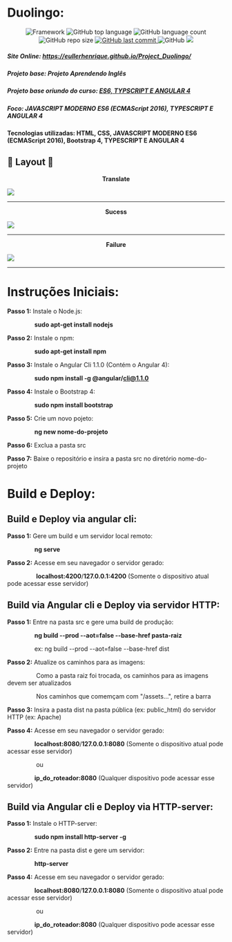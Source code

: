 


# Duolingo: 

<p align="center">
 
 <img alt="Framework" src="https://img.shields.io/static/v1?label=Angular&message=framework&color=blue&style=plastic&logo=ANGULAR">
 
  <img alt="GitHub top language" src="https://img.shields.io/github/languages/top/EullerHenrique/Project_Duolingo">
  
 <img alt="GitHub language count" src="https://img.shields.io/github/languages/count/EullerHenrique/Project_Duolingo">
  
<img alt="GitHub repo size" src="https://img.shields.io/github/repo-size/EullerHenrique/Project_Duolingo">

  <a href="https://github.com/EullerHenrique/Project_Duolingo/commits/master">
    <img alt="GitHub last commit" src="https://img.shields.io/github/last-commit/EullerHenrique/Project_Duolingo">
  </a>
  
<img alt="GitHub" src="https://img.shields.io/github/license/EullerHenrique/Project_Duolingo">

<img src="http://img.shields.io/static/v1?label=status&message=concluded&color=GREEN&style=plastic"/>
 
</p>

##### Site Online: https://eullerhenrique.github.io/Project_Duolingo/

##### Projeto base: Projeto Aprendendo Inglês 

##### Projeto base oriundo do curso: [ES6, TYPSCRIPT E ANGULAR 4](https://www.udemy.com/course/curso-de-desenvolvimento-web-com-es6-typescript-e-angular-4/) 

##### Foco: JAVASCRIPT MODERNO ES6 (ECMAScript 2016), TYPESCRIPT E ANGULAR 4

####  Tecnologias utilizadas: HTML, CSS,  JAVASCRIPT MODERNO ES6 (ECMAScript 2016), Bootstrap 4, TYPESCRIPT E ANGULAR 4


## 🎨 Layout 🎨  

<p align="center"> <strong> Translate </strong> </p>

<img src="https://user-images.githubusercontent.com/48317736/88221001-31915900-cc3a-11ea-9451-98f1bd3bad54.png">

---

<p align="center"> <strong> Sucess </strong> </p>

<img src="https://user-images.githubusercontent.com/48317736/88221211-82a14d00-cc3a-11ea-94c8-44fb1ef1e68b.png"><br>

---

<p align="center"> <strong> Failure </strong> </p></p>

<img src="https://user-images.githubusercontent.com/48317736/88221050-453cbf80-cc3a-11ea-81e5-93eab7dd18a8.png"><br>

---

#  Instruções Iniciais:   

  **Passo 1:** Instale o Node.js:    

  &nbsp;&nbsp;&nbsp;&nbsp;&nbsp;&nbsp;&nbsp;&nbsp;&nbsp;&nbsp;&nbsp;&nbsp;&nbsp;&nbsp;&nbsp;&nbsp;**sudo apt-get install nodejs**    

  **Passo 2:** Instale o npm:    

  &nbsp;&nbsp;&nbsp;&nbsp;&nbsp;&nbsp;&nbsp;&nbsp;&nbsp;&nbsp;&nbsp;&nbsp;&nbsp;&nbsp;&nbsp;&nbsp;**sudo apt-get install npm**  

  **Passo 3:** Instale o Angular Cli 1.1.0 (Contém o Angular 4):

  &nbsp;&nbsp;&nbsp;&nbsp;&nbsp;&nbsp;&nbsp;&nbsp;&nbsp;&nbsp;&nbsp;&nbsp;&nbsp;&nbsp;&nbsp;&nbsp;**sudo npm install -g @angular/cli@1.1.0**      

  **Passo 4:** Instale o Bootstrap 4:   

  &nbsp;&nbsp;&nbsp;&nbsp;&nbsp;&nbsp;&nbsp;&nbsp;&nbsp;&nbsp;&nbsp;&nbsp;&nbsp;&nbsp;&nbsp;&nbsp;**sudo npm install bootstrap**    

  **Passo 5:** Crie um novo pojeto:  

  &nbsp;&nbsp;&nbsp;&nbsp;&nbsp;&nbsp;&nbsp;&nbsp;&nbsp;&nbsp;&nbsp;&nbsp;&nbsp;&nbsp;&nbsp;&nbsp;**ng new nome-do-projeto**      

  **Passo 6:** Exclua a pasta src  

  **Passo 7:** Baixe o repositório e insira a pasta src no diretório nome-do-projeto  
            
            
# Build e Deploy:

  ## Build e Deploy via angular cli: 
    
   **Passo 1:** Gere um build e um servidor local remoto:  
   
   &nbsp;&nbsp;&nbsp;&nbsp;&nbsp;&nbsp;&nbsp;&nbsp;&nbsp;&nbsp;&nbsp;&nbsp;&nbsp;&nbsp;&nbsp;&nbsp;**ng serve**

   **Passo 2:** Acesse em seu navegador o servidor gerado:  
 
   &nbsp;&nbsp;&nbsp;&nbsp;&nbsp;&nbsp;&nbsp;&nbsp;&nbsp;&nbsp;&nbsp;&nbsp;&nbsp;&nbsp;&nbsp;&nbsp; **localhost:4200**/**127.0.0.1:4200** (Somente o dispositivo       atual pode acessar esse servidor)  
                      

  ## Build via Angular cli e Deploy via servidor HTTP:
  
   **Passo 1:** Entre na pasta src e gere uma build de produção:    
   
   &nbsp;&nbsp;&nbsp;&nbsp;&nbsp;&nbsp;&nbsp;&nbsp;&nbsp;&nbsp;&nbsp;&nbsp;&nbsp;&nbsp;&nbsp;&nbsp;**ng build --prod --aot=false --base-href pasta-raiz**   

   &nbsp;&nbsp;&nbsp;&nbsp;&nbsp;&nbsp;&nbsp;&nbsp;&nbsp;&nbsp;&nbsp;&nbsp;&nbsp;&nbsp;&nbsp;&nbsp;ex: ng build --prod --aot=false --base-href dist

   **Passo 2:** Atualize os caminhos para as imagens:     
   
   &nbsp;&nbsp;&nbsp;&nbsp;&nbsp;&nbsp;&nbsp;&nbsp;&nbsp;&nbsp;&nbsp;&nbsp;&nbsp;&nbsp;&nbsp;&nbsp; Como a pasta raiz foi trocada, os caminhos para as imagens        devem ser atualizados  
   
   &nbsp;&nbsp;&nbsp;&nbsp;&nbsp;&nbsp;&nbsp;&nbsp;&nbsp;&nbsp;&nbsp;&nbsp;&nbsp;&nbsp;&nbsp;&nbsp; Nos caminhos que comemçam com "/assets...", retire a barra

   **Passo 3:** Insira a pasta dist na pasta pública (ex: public_html) do servidor HTTP (ex: Apache)  
   
   **Passo 4:** Acesse em seu navegador o servidor gerado:  
 
   &nbsp;&nbsp;&nbsp;&nbsp;&nbsp;&nbsp;&nbsp;&nbsp;&nbsp;&nbsp;&nbsp;&nbsp;&nbsp;&nbsp;&nbsp;&nbsp;**localhost:8080**/**127.0.0.1:8080** (Somente o dispositivo      atual pode acessar esse servidor)  

   &nbsp;&nbsp;&nbsp;&nbsp;&nbsp;&nbsp;&nbsp;&nbsp;&nbsp;&nbsp;&nbsp;&nbsp;&nbsp;&nbsp;&nbsp;&nbsp; ou  

   &nbsp;&nbsp;&nbsp;&nbsp;&nbsp;&nbsp;&nbsp;&nbsp;&nbsp;&nbsp;&nbsp;&nbsp;&nbsp;&nbsp;&nbsp;&nbsp;**ip_do_roteador:8080** (Qualquer dispositivo pode acessar esse    servidor)  
                
                  
  ## Build via Angular cli e Deploy via HTTP-server:
  
   **Passo 1:** Instale o HTTP-server:  
  
   &nbsp;&nbsp;&nbsp;&nbsp;&nbsp;&nbsp;&nbsp;&nbsp;&nbsp;&nbsp;&nbsp;&nbsp;&nbsp;&nbsp;&nbsp;&nbsp;**sudo npm install http-server -g**  
               
   **Passo 2:** Entre na pasta dist e gere um servidor:    
  
   &nbsp;&nbsp;&nbsp;&nbsp;&nbsp;&nbsp;&nbsp;&nbsp;&nbsp;&nbsp;&nbsp;&nbsp;&nbsp;&nbsp;&nbsp;&nbsp;**http-server**
 
   **Passo 4:** Acesse em seu navegador o servidor gerado:  
 
   &nbsp;&nbsp;&nbsp;&nbsp;&nbsp;&nbsp;&nbsp;&nbsp;&nbsp;&nbsp;&nbsp;&nbsp;&nbsp;&nbsp;&nbsp;&nbsp;**localhost:8080**/**127.0.0.1:8080** (Somente o dispositivo      atual pode acessar esse servidor)  

   &nbsp;&nbsp;&nbsp;&nbsp;&nbsp;&nbsp;&nbsp;&nbsp;&nbsp;&nbsp;&nbsp;&nbsp;&nbsp;&nbsp;&nbsp;&nbsp; ou  

   &nbsp;&nbsp;&nbsp;&nbsp;&nbsp;&nbsp;&nbsp;&nbsp;&nbsp;&nbsp;&nbsp;&nbsp;&nbsp;&nbsp;&nbsp;&nbsp;**ip_do_roteador:8080** (Qualquer dispositivo pode acessar esse    servidor)    
                       
            
  


